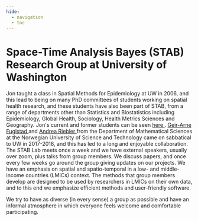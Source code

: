 ```yaml
---
hide:
  - navigation
  - toc
---
```


# Space-Time Analysis Bayes (STAB) Research Group at University of Washington

 Jon taught a class in Spatial Methods for Epidemiology at UW in 2006, and this lead to being on many PhD committees of students working on spatial health research, and these students have also been part of STAB, from a range of departments other than Statistics and Biostatistics including Epidemiology, Global Health, Sociology, Health Metrics Sciences and Geography. Jon's current and former students can be seen <a href=https://faculty.washington.edu/jonno/people.html> here </a>. <a href=https://www.ntnu.edu/employees/geir-arne.fuglstad > Geir-Arne Fuglstad </a> and <a href=https://folk.ntnu.no/andrerie/ > Andrea Riebler </a> from the Department of Mathematical Sciences at the Norwegian University of Science and Technology came on sabbatical to UW in 2017-2018, and this has led to a long and enjoyable collaboration. The STAB Lab meets once a week and we have external speakers, usually over zoom, plus talks from group members. We discuss papers, and once every few weeks go around the group giving updates on our projects. We have an emphasis on spatial and spatio-temporal in a low- and middle-income countries (LMICs) context. The methods that group members develop are designed to be used by researchers in LMICs on their own data, and to this end we emphasize efficient methods and user-friendly software.  

We try to have as diverse (in every sense) a group as possible and have an informal atmosphere in which everyone feels welcome and comfortable participating.
